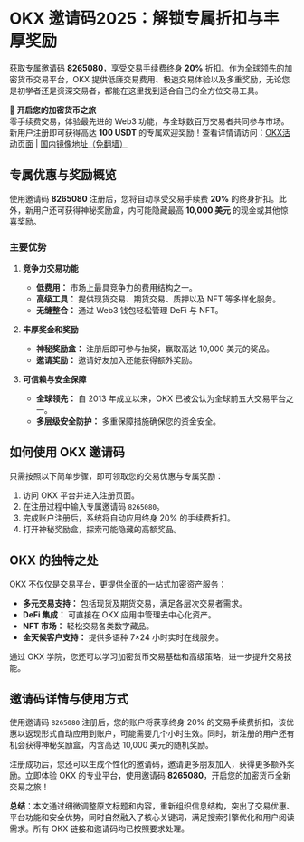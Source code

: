 # OKX 邀请码2025：解锁专属折扣与丰厚奖励

获取专属邀请码 **8265080**，享受交易手续费终身 **20%** 折扣。作为全球领先的加密货币交易平台，OKX 提供低廉交易费用、极速交易体验以及多重奖励，无论您是初学者还是资深交易者，都能在这里找到适合自己的全方位交易工具。

🚀 **开启您的加密货币之旅**  
零手续费交易，体验最先进的 Web3 功能，与全球数百万交易者共同参与市场。新用户注册即可获得高达 **100 USDT** 的专属欢迎奖励！查看详情请访问：[OKX活动页面](https://bit.ly/OKXe) | [国内镜像地址（免翻墙）](https://bit.ly/okX)

## 专属优惠与奖励概览

使用邀请码 **8265080** 注册后，您将自动享受交易手续费 **20%** 的终身折扣。此外，新用户还可获得神秘奖励盒，内可能隐藏最高 **10,000 美元** 的现金或其他惊喜奖励。

### 主要优势

1. **竞争力交易功能**  
   - **低费用：** 市场上最具竞争力的费用结构之一。  
   - **高级工具：** 提供现货交易、期货交易、质押以及 NFT 等多样化服务。  
   - **无缝整合：** 通过 Web3 钱包轻松管理 DeFi 与 NFT。

2. **丰厚奖金和奖励**  
   - **神秘奖励盒：** 注册后即可参与抽奖，赢取高达 10,000 美元的奖品。  
   - **邀请奖励：** 邀请好友加入还能获得额外奖励。

3. **可信赖与安全保障**  
   - **全球领先：** 自 2013 年成立以来，OKX 已被公认为全球前五大交易平台之一。  
   - **多层级安全防护：** 多重保障措施确保您的资金安全。

## 如何使用 OKX 邀请码

只需按照以下简单步骤，即可领取您的交易优惠与专属奖励：

1. 访问 OKX 平台并进入注册页面。  
2. 在注册过程中输入专属邀请码 `8265080`。  
3. 完成账户注册后，系统将自动应用终身 20% 的手续费折扣。  
4. 打开神秘奖励盒，探索可能隐藏的高额奖品。

## OKX 的独特之处

OKX 不仅仅是交易平台，更提供全面的一站式加密资产服务：

- **多元交易支持：** 包括现货及期货交易，满足各层次交易者需求。  
- **DeFi 集成：** 可直接在 OKX 应用中管理去中心化资产。  
- **NFT 市场：** 轻松交易各类数字藏品。  
- **全天候客户支持：** 提供多语种 7×24 小时实时在线服务。

通过 OKX 学院，您还可以学习加密货币交易基础和高级策略，进一步提升交易技能。

## 邀请码详情与使用方式

使用邀请码 `8265080` 注册后，您的账户将获享终身 20% 的交易手续费折扣，该优惠以返现形式自动应用到账户，可能需要几个小时生效。同时，新注册的用户还有机会获得神秘奖励盒，内含高达 10,000 美元的随机奖励。

注册成功后，您还可以生成个性化的邀请码，邀请更多朋友加入，获得更多额外奖励。立即体验 OKX 的专业平台，使用邀请码 **8265080**，开启您的加密货币全新交易之旅！



**总结**：本文通过细微调整原文标题和内容，重新组织信息结构，突出了交易优惠、平台功能和安全优势，同时自然融入了核心关键词，满足搜索引擎优化和用户阅读需求。所有 OKX 链接和邀请码均已按照要求处理。